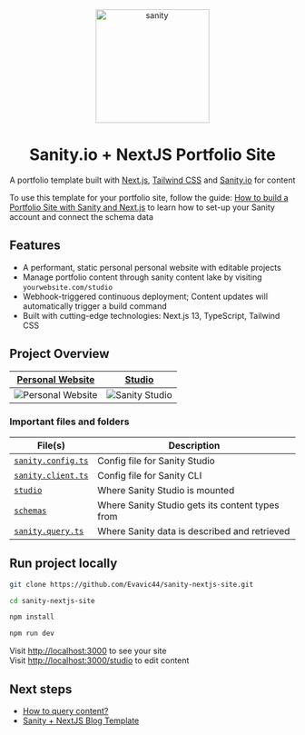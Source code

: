 <div align="center"> 
  <img width="200" alt="sanity" src="https://github.com/Evavic44/sanity-nextjs-site/assets/62628408/27a0746c-addc-478b-b052-9b3890371036">
  <h1>Sanity.io + NextJS Portfolio Site</h1>
  <p>A portfolio template built with <a href="https://nextjs.org">Next.js</a>, <a href="https://tailwindcss.com">Tailwind CSS</a> and <a href="https://sanity.io">Sanity.io</a> for content</p>
</div>

To use this template for your portfolio site, follow the guide: [How to build a Portfolio Site with Sanity and Next.js][freecodecamp-guide] to learn how to set-up your Sanity account and connect the schema data

## Features

- A performant, static personal personal website with editable projects
- Manage portfolio content through sanity content lake by visiting `yourwebsite.com/studio`
- Webhook-triggered continuous deployment; Content updates will automatically trigger a build command
- Built with cutting-edge technologies: Next.js 13, TypeScript, Tailwind CSS

## Project Overview

| [Personal Website][site]          | [Studio][studio]                 |
| --------------------------------- | -------------------------------- |
| ![Personal Website][site-preview] | ![Sanity Studio][studio-preview] |

### Important files and folders

| File(s)                                                   | Description                                     |
| --------------------------------------------------------- | ----------------------------------------------- |
| [`sanity.config.ts`](sanity.config.ts)                    | Config file for Sanity Studio                   |
| [`sanity.client.ts`](sanity/sanity.client.ts)             | Config file for Sanity CLI                      |
| [`studio`](<./app/(studio)/studio/[[...index]]/page.tsx>) | Where Sanity Studio is mounted                  |
| [`schemas`](./schemas)                                    | Where Sanity Studio gets its content types from |
| [`sanity.query.ts`](./sanity/sanity.query.ts)             | Where Sanity data is described and retrieved    |

## Run project locally

```bash
git clone https://github.com/Evavic44/sanity-nextjs-site.git

cd sanity-nextjs-site

npm install

npm run dev
```

Visit [http://localhost:3000][localhost-3000] to see your site <br />
Visit [http://localhost:3000/studio][localhost-3000-studio] to edit content

## Next steps

- [How to query content?][sanity-groq]
- [Sanity + NextJS Blog Template][other-templates]

<!-- LINK VARIABLES -->

[site]: https://sanity-nextjs-site.vercel.app
[studio]: https://sanity-nextjs-site.vercel.app/studio
[site-preview]: https://github.com/Evavic44/sanity-nextjs-site/assets/62628408/46229dc5-e925-4608-909a-848163dd491a
[studio-preview]: https://github.com/Evavic44/sanity-nextjs-site/assets/62628408/53148f15-3b59-4e78-b072-bb0143f8fe81
[sanity-homepage]: https://www.sanity.io
[sanity-groq]: https://www.sanity.io/docs/how-queries-work?utm_source=github.com&utm_medium=referral&utm_campaign=nextjs-v3vercelstarter
[localhost-3000]: http://localhost:3000
[localhost-3000-studio]: http://localhost:3000/studio
[freecodecamp-guide]: https://www.freecodecamp.org/news/how-to-build-a-portfolio-site-with-sanity-and-nextjs/
[other-templates]: https://github.com/sanity-io/sanity-template-nextjs-appdir-personal-website
